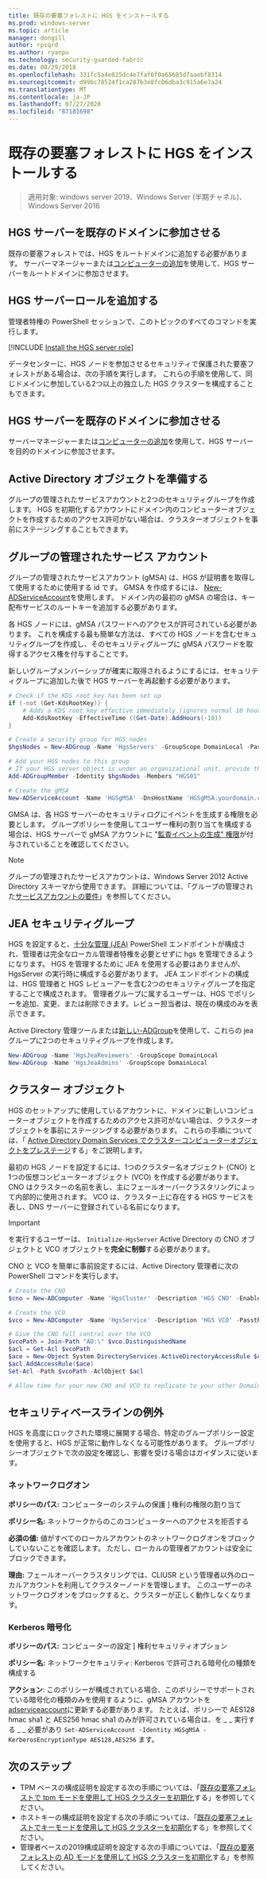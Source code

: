 ```yaml
---
title: 既存の要塞フォレストに HGS をインストールする
ms.prod: windows-server
ms.topic: article
manager: dongill
author: rpsqrd
ms.author: ryanpu
ms.technology: security-guarded-fabric
ms.date: 08/29/2018
ms.openlocfilehash: 331fc5a4e825dc4e7faf6f0a65605d7aaebf8314
ms.sourcegitcommit: d99bc78524f1ca287b3e8fc06dba3c915a6e7a24
ms.translationtype: MT
ms.contentlocale: ja-JP
ms.lasthandoff: 07/27/2020
ms.locfileid: "87181698"
---
```

# <a name="install-hgs-in-an-existing-bastion-forest"></a>既存の要塞フォレストに HGS をインストールする

>適用対象: windows server 2019、Windows Server (半期チャネル)、Windows Server 2016


## <a name="join-the-hgs-server-to-the-existing-domain"></a>HGS サーバーを既存のドメインに参加させる

既存の要塞フォレストでは、HGS をルートドメインに追加する必要があります。 サーバーマネージャーまたは[コンピューターの追加](https://go.microsoft.com/fwlink/?LinkId=821564)を使用して、HGS サーバーをルートドメインに参加させます。

## <a name="add-the-hgs-server-role"></a>HGS サーバーロールを追加する

管理者特権の PowerShell セッションで、このトピックのすべてのコマンドを実行します。

[!INCLUDE [Install the HGS server role](../../../includes/guarded-fabric-install-hgs-server-role.md)]

データセンターに、HGS ノードを参加させるセキュリティで保護された要塞フォレストがある場合は、次の手順を実行します。
これらの手順を使用して、同じドメインに参加している2つ以上の独立した HGS クラスターを構成することもできます。

## <a name="join-the-hgs-server-to-the-existing-domain"></a>HGS サーバーを既存のドメインに参加させる

サーバーマネージャーまたは[コンピューターの追加](https://go.microsoft.com/fwlink/?LinkId=821564)を使用して、HGS サーバーを目的のドメインに参加させます。

## <a name="prepare-active-directory-objects"></a>Active Directory オブジェクトを準備する

グループの管理されたサービスアカウントと2つのセキュリティグループを作成します。
HGS を初期化するアカウントにドメイン内のコンピューターオブジェクトを作成するためのアクセス許可がない場合は、クラスターオブジェクトを事前にステージングすることもできます。

## <a name="group-managed-service-account"></a>グループの管理されたサービス アカウント

グループの管理されたサービスアカウント (gMSA) は、HGS が証明書を取得して使用するために使用する id です。 GMSA を作成するには、 [New-ADServiceAccount](https://technet.microsoft.com/itpro/powershell/windows/addsadministration/new-adserviceaccount)を使用します。
ドメイン内の最初の gMSA の場合は、キー配布サービスのルートキーを追加する必要があります。

各 HGS ノードには、gMSA パスワードへのアクセスが許可されている必要があります。
これを構成する最も簡単な方法は、すべての HGS ノードを含むセキュリティグループを作成し、そのセキュリティグループに gMSA パスワードを取得するアクセス権を付与することです。

新しいグループメンバーシップが確実に取得されるようにするには、セキュリティグループに追加した後で HGS サーバーを再起動する必要があります。

```powershell
# Check if the KDS root key has been set up
if (-not (Get-KdsRootKey)) {
    # Adds a KDS root key effective immediately (ignores normal 10 hour waiting period)
    Add-KdsRootKey -EffectiveTime ((Get-Date).AddHours(-10))
}

# Create a security group for HGS nodes
$hgsNodes = New-ADGroup -Name 'HgsServers' -GroupScope DomainLocal -PassThru

# Add your HGS nodes to this group
# If your HGS server object is under an organizational unit, provide the full distinguished name instead of "HGS01"
Add-ADGroupMember -Identity $hgsNodes -Members "HGS01"

# Create the gMSA
New-ADServiceAccount -Name 'HGSgMSA' -DnsHostName 'HGSgMSA.yourdomain.com' -PrincipalsAllowedToRetrieveManagedPassword $hgsNodes
```

GMSA は、各 HGS サーバーのセキュリティログにイベントを生成する権限を必要とします。
グループポリシーを使用してユーザー権利の割り当てを構成する場合は、HGS サーバーで gMSA アカウントに "[監査イベントの生成" 権限](/previous-versions/windows/it-pro/windows-server-2012-R2-and-2012/dn221956%28v=ws.11%29)が付与されていることを確認してください。

> [!NOTE]
> グループの管理されたサービスアカウントは、Windows Server 2012 Active Directory スキーマから使用できます。
> 詳細については、「グループの管理された[サービスアカウントの要件](https://technet.microsoft.com/library/jj128431.aspx)」を参照してください。

## <a name="jea-security-groups"></a>JEA セキュリティグループ

HGS を設定すると、[十分な管理 (JEA)](https://aka.ms/JEAdocs) PowerShell エンドポイントが構成され、管理者は完全なローカル管理者特権を必要とせずに hgs を管理できるようになります。
HGS を管理するために JEA を使用する必要はありませんが、HgsServer の実行時に構成する必要があります。
JEA エンドポイントの構成は、HGS 管理者と HGS レビューアーを含む2つのセキュリティグループを指定することで構成されます。
管理者グループに属するユーザーは、HGS でポリシーを追加、変更、または削除できます。レビュー担当者は、現在の構成のみを表示できます。

Active Directory 管理ツールまたは[新しい-ADGroup](https://technet.microsoft.com/itpro/powershell/windows/addsadministration/new-adgroup)を使用して、これらの jea グループに2つのセキュリティグループを作成します。

```powershell
New-ADGroup -Name 'HgsJeaReviewers' -GroupScope DomainLocal
New-ADGroup -Name 'HgsJeaAdmins' -GroupScope DomainLocal
```

## <a name="cluster-objects"></a>クラスター オブジェクト

HGS のセットアップに使用しているアカウントに、ドメインに新しいコンピューターオブジェクトを作成するためのアクセス許可がない場合は、クラスターオブジェクトを事前にステージングする必要があります。
これらの手順については、「 [Active Directory Domain Services でクラスターコンピューターオブジェクトをプレステージ](https://technet.microsoft.com/library/dn466519(v=ws.11).aspx)する」をご説明します。

最初の HGS ノードを設定するには、1つのクラスター名オブジェクト (CNO) と1つの仮想コンピューターオブジェクト (VCO) を作成する必要があります。
CNO はクラスターの名前を表し、主にフェールオーバークラスタリングによって内部的に使用されます。
VCO は、クラスター上に存在する HGS サービスを表し、DNS サーバーに登録されている名前になります。

> [!IMPORTANT]
> を実行するユーザーは、 `Initialize-HgsServer` Active Directory の CNO オブジェクトと VCO オブジェクトを**完全に制御**する必要があります。

CNO と VCO を簡単に事前設定するには、Active Directory 管理者に次の PowerShell コマンドを実行します。

```powershell
# Create the CNO
$cno = New-ADComputer -Name 'HgsCluster' -Description 'HGS CNO' -Enabled $false -Passthru

# Create the VCO
$vco = New-ADComputer -Name 'HgsService' -Description 'HGS VCO' -Passthru

# Give the CNO full control over the VCO
$vcoPath = Join-Path "AD:\" $vco.DistinguishedName
$acl = Get-Acl $vcoPath
$ace = New-Object System.DirectoryServices.ActiveDirectoryAccessRule $cno.SID, "GenericAll", "Allow"
$acl.AddAccessRule($ace)
Set-Acl -Path $vcoPath -AclObject $acl

# Allow time for your new CNO and VCO to replicate to your other Domain Controllers before continuing
```

## <a name="security-baseline-exceptions"></a>セキュリティベースラインの例外

HGS を高度にロックされた環境に展開する場合、特定のグループポリシー設定を使用すると、HGS が正常に動作しなくなる可能性があります。
グループポリシーオブジェクトで次の設定を確認し、影響を受ける場合はガイダンスに従います。

### <a name="network-logon"></a>ネットワークログオン

**ポリシーのパス:** コンピューターのシステムの保護 \] 権利の権限の割り当て

**ポリシー名:** ネットワークからのこのコンピューターへのアクセスを拒否する

**必須の値:** 値がすべてのローカルアカウントのネットワークログオンをブロックしていないことを確認します。 ただし、ローカルの管理者アカウントは安全にブロックできます。

**理由:** フェールオーバークラスタリングでは、CLIUSR という管理者以外のローカルアカウントを利用してクラスターノードを管理します。 このユーザーのネットワークログオンをブロックすると、クラスターが正しく動作しなくなります。

### <a name="kerberos-encryption"></a>Kerberos 暗号化

**ポリシーのパス:** コンピューターの設定 \] 権利セキュリティオプション

**ポリシー名:** ネットワークセキュリティ: Kerberos で許可される暗号化の種類を構成する

**アクション**: このポリシーが構成されている場合、このポリシーでサポートされている暗号化の種類のみを使用するように、gMSA アカウントを[adserviceaccount](https://docs.microsoft.com/powershell/module/addsadministration/set-adserviceaccount?view=win10-ps)に更新する必要があります。 たとえば、ポリシーで AES128 hmac sha1 と AES256 hmac sha1 のみが許可されている場合は、を \_ \_ 実行する \_ \_ 必要があり `Set-ADServiceAccount -Identity HGSgMSA -KerberosEncryptionType AES128,AES256` ます。



## <a name="next-steps"></a>次のステップ

- TPM ベースの構成証明を設定する次の手順については、「[既存の要塞フォレストで tpm モードを使用して HGS クラスターを初期化](guarded-fabric-initialize-hgs-tpm-mode-bastion.md)する」を参照してください。
- ホストキーの構成証明を設定する次の手順については、「[既存の要塞フォレストでキーモードを使用して HGS クラスターを初期化](guarded-fabric-initialize-hgs-key-mode-bastion.md)する」を参照してください。
- 管理者ベースの2019構成証明を設定する次の手順については、「[既存の要塞フォレストの AD モードを使用して HGS クラスターを初期化](guarded-fabric-initialize-hgs-ad-mode-bastion.md)する」を参照してください。

